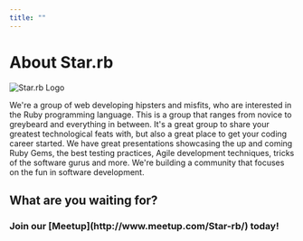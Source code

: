 ```yaml
---
title: ""
---
```


<h1 class="text-center font-title">About Star.rb</h1>

<img src="/img/star-rb-logo.png" alt="Star.rb Logo" class="img-responsive center-block"/>

<div class="text-center" markdown>

<p>
We're a group of web developing hipsters and misfits, who are interested in the Ruby programming language. 
This is a group that ranges from novice to greybeard and everything in between. It's a great group to share 
your greatest technological feats with, but also a great place to get your coding career started. We have great 
presentations showcasing the up and coming Ruby Gems, the best testing practices, Agile development techniques, 
tricks of the software gurus and more. We're building a community that focuses on the fun in software development.
</p>

<h2>What are you waiting for?</h2> 

<h3>Join our [Meetup](http://www.meetup.com/Star-rb/) today!</h3>

</div>
